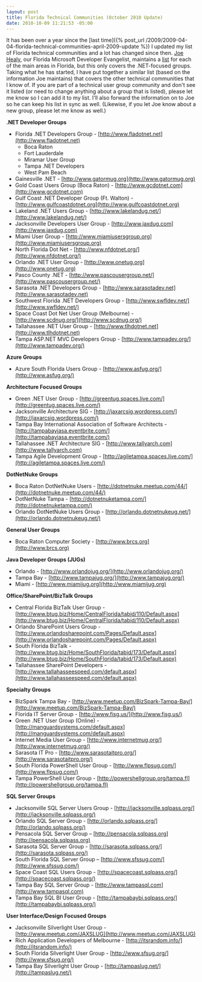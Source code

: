 ```yaml
---
layout: post
title: Florida Technical Communities (October 2010 Update)
date: 2010-10-09 11:21:53 -05:00
---
```


It has been over a year since the [last time]({% post_url /2009/2009-04-04-florida-technical-communities-april-2009-update %}) I updated my list of Florida technical communities and a lot has changed since then. [Joe Healy](http://www.devfish.net), our Florida Microsoft Developer Evangelist, maintains a [list](http://www.devfish.net/DevCommunities.aspx) for each of the main areas in Florida, but this only covers the .NET-focused groups. Taking what he has started, I have put together a similar list (based on the information Joe maintains) that covers the other technical communities that I know of. If you are part of a technical user group community and don't see it listed (or need to change anything about a group that is listed), please let me know so I can add it to my list. I'll also forward the information on to Joe so he can keep his list in sync as well. (Likewise, if you let Joe know about a new group, please let me know as well.)

**.NET Developer Groups**

*   Florida .NET Developers Group - [http://www.fladotnet.net](http://www.fladotnet.net)       
    *   Boca Raton 
    *   Fort Lauderdale 
    *   Miramar User Group 
    *   Tampa .NET Developers 
    *   West Pam Beach    
*   Gainesville .NET - [http://www.gatormug.org](http://www.gatormug.org) 
*   Gold Coast Users Group (Boca Raton) - [http://www.gcdotnet.com](http://www.gcdotnet.com) 
*   Gulf Coast .NET Developer Group (Ft. Walton) - [http://www.gulfcoastdotnet.org](http://www.gulfcoastdotnet.org) 
*   Lakeland .NET Users Group - [http://www.lakelandug.net/](http://www.lakelandug.net/) 
*   Jacksonville Developers User Group - [http://www.jaxdug.com](http://www.jaxdug.com) 
*   Miami User Group - [http://www.miamiusersgroup.org](http://www.miamiusersgroup.org) 
*   North Florida Dot Net - [http://www.nfdotnet.org/](http://www.nfdotnet.org/) 
*   Orlando .NET User Group - [http://www.onetug.org](http://www.onetug.org) 
*   Pasco County .NET - [http://www.pascousergroup.net/](http://www.pascousergroup.net/)
*   Sarasota .NET Developers Group - [http://www.sarasotadev.net](http://www.sarasotadev.net) 
*   Southwest Florida .NET Developers Group - [http://www.swfldev.net/](http://www.swfldev.net/) 
*   Space Coast Dot Net User Group (Melbourne) - [http://www.scdnug.org/](http://www.scdnug.org/) 
*   Tallahassee .NET User Group - [http://www.tlhdotnet.net](http://www.tlhdotnet.net) 
*   Tampa ASP.NET MVC Developers Group - [http://www.tampadev.org/](http://www.tampadev.org/)   

**Azure Groups**

*   Azure South Florida Users Group - [http://www.asfug.org/](http://www.asfug.org/)   

**Architecture Focused Groups**

*   Green .NET User Group - [http://greentug.spaces.live.com/](http://greentug.spaces.live.com/) 
*   Jacksonville Architecture SIG - [http://jaxarcsig.wordpress.com/](http://jaxarcsig.wordpress.com/) 
*   Tampa Bay International Association of Software Architects - [http://tampabayiasa.eventbrite.com/](http://tampabayiasa.eventbrite.com/) 
*   Tallahassee .NET Architecture SIG - [http://www.tallyarch.com](http://www.tallyarch.com) 
*   Tampa Agile Development Group - [http://agiletampa.spaces.live.com/](http://agiletampa.spaces.live.com/)   

**DotNetNuke Groups**

*   Boca Raton DotNetNuke Users - [http://dotnetnuke.meetup.com/44/](http://dotnetnuke.meetup.com/44/) 
*   DotNetNuke Tampa - [http://dotnetnuketampa.com/](http://dotnetnuketampa.com/)
*   Orlando DotNetNuke Users Group - [http://orlando.dotnetnukeug.net/](http://orlando.dotnetnukeug.net/)   

**General User Groups**

*   Boca Raton Computer Society - [http://www.brcs.org](http://www.brcs.org)   

**Java Developer Groups (JUGs)**

*   Orlando - [http://www.orlandojug.org/](http://www.orlandojug.org/) 
*   Tampa Bay - [http://www.tampajug.org/](http://www.tampajug.org/) 
*   Miami - [http://www.miamijug.org](http://www.miamijug.org)   

**Office/SharePoint/BizTalk Groups**

*   Central Florida BizTalk User Group - [http://www.btug.biz/Home/CentralFlorida/tabid/110/Default.aspx](http://www.btug.biz/Home/CentralFlorida/tabid/110/Default.aspx) 
*   Orlando SharePoint Users Group - [http://www.orlandosharepoint.com/Pages/Default.aspx](http://www.orlandosharepoint.com/Pages/Default.aspx) 
*   South Florida BizTalk - [http://www.btug.biz/Home/SouthFlorida/tabid/173/Default.aspx](http://www.btug.biz/Home/SouthFlorida/tabid/173/Default.aspx)
*   Tallahassee SharePoint Developers - [http://www.tallahasseespeed.com/default.aspx](http://www.tallahasseespeed.com/default.aspx)   

**Specialty Groups**

*   BizSpark Tampa Bay - [http://www.meetup.com/BizSpark-Tampa-Bay/](http://www.meetup.com/BizSpark-Tampa-Bay/)
*   Florida IT Server Group - [http://www.fisg.us/](http://www.fisg.us/)
*   Green .NET User Group (Online) - [http://manguardsystems.com/default.aspx](http://manguardsystems.com/default.aspx)
*   Internet Media User Group - [http://www.internetmug.org/](http://www.internetmug.org/)
*   Sarasota IT Pro - [http://www.sarasotaitpro.org/](http://www.sarasotaitpro.org/) 
*   South Florida PowerShell User Group - [http://www.flpsug.com/](http://www.flpsug.com/) 
*   Tampa PowerShell User Group - [http://powershellgroup.org/tampa.fl](http://powershellgroup.org/tampa.fl)  

**SQL Server Groups**

*   Jacksonville SQL Server Users Group - [http://jacksonville.sqlpass.org/](http://jacksonville.sqlpass.org/) 
*   Orlando SQL Server Group - [http://orlando.sqlpass.org/](http://orlando.sqlpass.org/) 
*   Pensacola SQL Server Group – [http://pensacola.sqlpass.org](http://pensacola.sqlpass.org) 
*   Sarasota SQL Server Group - [http://sarasota.sqlpass.org/](http://sarasota.sqlpass.org/) 
*   South Florida SQL Server Group – [http://www.sfssug.com/](http://www.sfssug.com/) 
*   Space Coast SQL Users Group - [http://spacecoast.sqlpass.org/](http://spacecoast.sqlpass.org/) 
*   Tampa Bay SQL Server Group - [http://www.tampasql.com](http://www.tampasql.com) 
*   Tampa Bay SQL BI User Group - [http://tampabaybi.sqlpass.org/](http://tampabaybi.sqlpass.org/)  

**User Interface/Design Focused Groups**

*   Jacksonville Silverlight User Group - [http://www.meetup.com/JAXSLUG](http://www.meetup.com/JAXSLUG)
*   Rich Application Developers of Melbourne - [http://itsrandom.info/](http://itsrandom.info/) 
*   South Florida Silverlight User Group - [http://www.sfsug.org/](http://www.sfsug.org/) 
*   Tampa Bay Silverlight User Group - [http://tampaslug.net/](http://tampaslug.net/)
